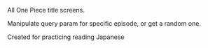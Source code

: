 All One Piece title screens.

Manipulate query param for specific episode, or get a random one.

Created for practicing reading Japanese

